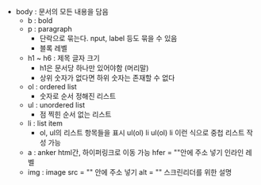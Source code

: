 
- body : 문서의 모든 내용을 담음
	- b : bold
	- p : paragraph
		- 단락으로 묶는다. nput, label 등도 묶을 수 있음
		- 블록 레벨
	- h1 ~ h6 : 제목 글자 크기
		- h1은 문서당 하나만 있어야함 (머리말)
		- 상위 숫자가 없다면 하위 숫자는 존재할 수 없다
	- ol : ordered list
		- 숫자로 순서 정해진 리스트
	- ul : unordered list
		- 점 찍힌 순서 없는 리스트
	- li : list item
		 - ol, ul의 리스트 항목들을 표시
			  ul(ol)
				  li
					  ul(ol)
						  li
				이런 식으로 중첩 리스트 작성 가능
	- a : anker 
	  html간, 하이퍼링크로 이동 가능
	  hfer = ""안에 주소 넣기
	  인라인 레벨
	- img : image
	  src = "" 안에 주소 넣기
	  alt = "" 스크린리더를 위한 설명